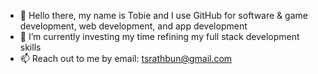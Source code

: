 - 👋 Hello there, my name is Tobie and I use GitHub for software & game development, web development, and app development
- 🌱 I’m currently investing my time refining my full stack development skills
- 📫 Reach out to me by email: tsrathbun@gmail.com

<!---
thispaghetti is ✨ special ✨ 
--->
